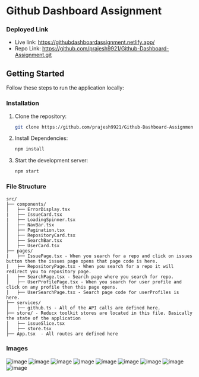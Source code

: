 # Github Dashboard Assignment

### Deployed Link

- Live link: https://githubdashboardassignment.netlify.app/
- Repo Link: https://github.com/prajesh9921/Github-Dashboard-Assignment.git

## Getting Started

Follow these steps to run the application locally:

### Installation

1. Clone the repository:

   ```bash
   git clone https://github.com/prajesh9921/Github-Dashboard-Assignment.git

   ```

2. Install Dependencies:

   ```bash
   npm install

   ```

3. Start the development server:
   ```bash
   npm start
   ```

### File Structure

```
src/
├── components/
│   ├── ErrorDisplay.tsx
|   ├── IssueCard.tsx
|   ├── LoadingSpinner.tsx
│   ├── NavBar.tsx
│   ├── Pagination.tsx
│   ├── RepositoryCard.tsx
│   ├── SearchBar.tsx
│   ├── UserCard.tsx
├── pages/
|   ├── IssuePage.tsx - When you search for a repo and click on issues button then the issues page opens that page code is here.
|   ├── RepositoryPage.tsx - When you search for a repo it will redirect you to repository page.
│   ├── SearchPage.tsx - Search page where you search for repo.
│   ├── UserProfilePage.tsx - When you search for user profile and click on any profile then this page opens.
│   ├── UserSearchPage.tsx - Search page code for userProfiles is here.
├── services/
│   ├── github.ts - All of the API calls are defined here.
├── store/ - Reducx toolkit stores are located in this file. Basically the state of the application
│   ├── issueSlice.tsx
│   ├── store.tsx
├── App.tsx  - All routes are defined here
```

### Images

![image](https://github.com/user-attachments/assets/52c0e232-79c9-46a0-96b4-f91f2e5c227a)
![image](https://github.com/user-attachments/assets/482b34d6-ec51-4105-aa4a-3055ecc70c9b)
![image](https://github.com/user-attachments/assets/34cad104-0990-411b-b171-65281463be44)
![image](https://github.com/user-attachments/assets/75017a88-9779-4113-85ab-57b91ce0f6e3)
![image](https://github.com/user-attachments/assets/7b8854bd-fb4e-4455-b618-a8e71bba5bb0)
![image](https://github.com/user-attachments/assets/7f2d94ba-5a82-4a3f-a194-4c6cfe765422)
![image](https://github.com/user-attachments/assets/460a0a6c-e1a7-402a-82b9-acf0ac9011d3)
![image](https://github.com/user-attachments/assets/dee1dfe8-9535-458d-8f37-137f862f6c63)
![image](https://github.com/user-attachments/assets/1ec51b78-5d64-41f2-8048-f68fe9b45c27)
